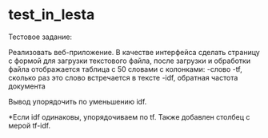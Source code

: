 # test_in_lesta

Тестовое задание:

Реализовать веб-приложение. В качестве интерфейса сделать страницу с формой для загрузки текстового файла, после загрузки и обработки файла отображается таблица с 50 словами с колонками:
-слово
-tf, сколько раз это слово встречается в тексте
-idf, обратная частота документа

Вывод упорядочить по уменьшению idf.

*Если idf одинаковы, упорядочиваем по tf. Также добавлен столбец с мерой tf-idf.
